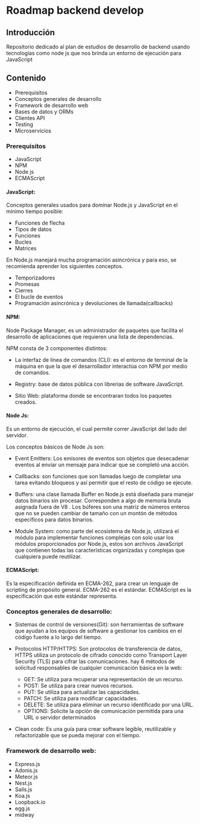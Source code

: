 # Roadmap backend develop

## Introducción
Repositorio dedicado al plan de estudios de desarrollo de backend usando tecnologías como node js que nos brinda un entorno de ejecución para JavaScript 

## Contenido

- Prerequisitos
- Conceptos generales de desarrollo
- Framework de desarrollo web
- Bases de datos y ORMs
- Clientes API
- Testing
- Microservicios

### Prerequisitos

- JavaScript
- NPM
- Node js
- ECMAScript

#### JavaScript:

Conceptos generales usados para dominar Node.js y JavaScript en el mínimo tiempo posible:

- Funciones de flecha
- Tipos de datos
- Funciones
- Bucles
- Matrices

En Node.js manejará mucha programación asincrónica y para eso, se recomienda aprender los siguientes conceptos.

- Temporizadores
- Promesas
- Cierres
- El bucle de eventos
- Programación asincrónica y devoluciones de llamada(callbacks)

#### NPM:

Node Package Manager, es un administrador de paquetes que facilita el desarrollo de aplicaciones que requieren una lista de dependencias.

NPM consta de 3 componentes distintos:

- La interfaz de línea de comandos (CLI): es el entorno de terminal de la máquina en que la que el desarrollador interactúa con NPM por medio de comandos.

- Registry: base de datos pública con librerias de software JavaScript.

- Sitio Web: plataforma donde se encontraran todos los paquetes creados.

#### Node Js:

Es un entorno de ejecución, el cual permite correr JavaScript del lado del servidor.

Los conceptos básicos de Node Js son:

- Event Emitters: Los emisores de eventos son objetos que desecadenar eventos al enviar un mensaje para indicar que se completó una acción.

- Callbacks: son funciones que son llamadas luego de completar una tarea evitando bloqueos y así permitir que el resto de código se ejecute.

- Buffers: una clase llamada Buffer en Node.js está diseñada para manejar datos binarios sin procesar. Corresponden a algo de memoria bruta asignada fuera de V8 . Los búferes son una matriz de números enteros que no se pueden cambiar de tamaño con un montón de métodos específicos para datos binarios.

- Module System: como parte del ecosistema de Node.js, utilizará el módulo para implementar funciones complejas con solo usar los módulos proporcionados por Node.js, estos son archivos JavaScript que contienen todas las características organizadas y complejas que cualquiera puede reutilizar.

#### ECMAScript:

Es la especificación definida en ECMA-262, para crear un lenguaje de scripting de propósito general. ECMA-262 es el estándar. ECMAScript es la especificación que este estándar representa.

### Conceptos generales de desarrollo:

- Sistemas de control de versiones(Git): son herramientas de software que ayudan a los equipos de software a gestionar los cambios en el código fuente a lo largo del tiempo.

- Protocolos HTTP/HTTPS: Son protocolos de transferencia de datos, HTTPS utiliza un protocolo de cifrado conocido como Transport Layer Security (TLS) para cifrar las comunicaciones. hay 6 métodos de solicitud responsables de cualquier comunicación básica en la web:

    - GET: Se utiliza para recuperar una representación de un recurso.
    - POST: Se utiliza para crear nuevos recursos.
    - PUT: Se utiliza para actualizar las capacidades.
    - PATCH: Se utiliza para modificar capacidades.
    - DELETE: Se utiliza para eliminar un recurso identificado por una URL.
    - OPTIONS: Solicite la opción de comunicación permitida para una URL o servidor determinados

- Clean code: 
Es una guía para crear software legible, reutilizable y refactorizable que se pueda mejorar con el tiempo.

### Framework de desarrollo web:

- Express.js
- Adonis.js
- Meteor.js
- Nest.js
- Sails.js
- Koa.js
- Loopback.io
- egg.js
- midway